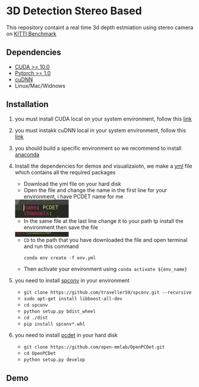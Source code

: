 # 3D Detection Stereo Based

This repository containt a real time 3d depth estmiation using stereo camera on [KITTI Benchmark](http://www.cvlibs.net/datasets/kitti/)

## Dependencies

- [CUDA >= 10.0](https://developer.nvidia.com/Cuda-Toolkit)
- [Pytorch >= 1.0](https://pytorch.org/)
- [cuDNN](https://docs.nvidia.com/deeplearning/cudnn/)
- Linux/Mac/Widnows

## Installation

1. you must install CUDA local on your system environment, follow this [link](https://developer.nvidia.com/Cuda-downloads)
2. you must instakk cuDNN local in your system environment, follow this [link](https://docs.nvidia.com/deeplearning/cudnn/install-guide/index.html)
3. you should build a specific environment so we recommend to install [anaconda](https://docs.anaconda.com/anaconda/install/)
4. Install the dependencies for demos and visualizaiotn, we make a [yml](env.yml) file which contains all the required packages
	
	- Download the yml file on your hard disk
	- Open the file and change the name in the first line for your environment, i have PCDET name for me

	<img src="images/env_name.png" align="center" width="30%">

	- In the same file at the last line change it to your path tp install the environment then save the file

	<img src="images/env_path.png" align="center" width="30%">

	- `CD` to the path that you have downloaded the file and open terminal and run this command
		```shell script
		conda env create -f env.yml
		```
	- Then activate your environment using `conda activate ${env_name}`
5. you need to install [spconv](https://github.com/traveller59/spconv) in your environment
	
	- `git clone https://github.com/traveller59/spconv.git --recursive`
	- `sudo apt-get install libboost-all-dev`
	- `cd spconv`
	- `python setup.py bdist_wheel`
	- `cd ./dist`
	- `pip install spconv*.whl`
6. you need to install [pcdet](https://github.com/open-mmlab/OpenPCDet) in your hard disk
	
	- `git clone https://github.com/open-mmlab/OpenPCDet.git`
	- `cd OpenPCDet`
	- `python setup.py develop`


## Demo
